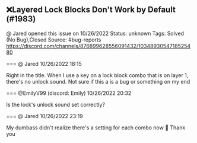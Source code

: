 ## ❌Layered Lock Blocks Don't Work by Default (#1983)
@ Jared opened this issue on 10/26/2022
Status: unknown
Tags: Solved (No Bug),Closed
Source: #bug-reports https://discord.com/channels/876899628556091432/1034893054718525480


=== @ Jared 10/26/2022 18:15

Right in the title. When I use a key on a lock block combo that is on layer 1, there's no unlock sound. Not sure if this a is a bug or something on my end

=== @EmilyV99 (discord: Emily) 10/26/2022 20:32

Is the lock's unlock sound set correctly?

=== @ Jared 10/26/2022 23:19

My dumbass didn't realize there's a setting for each combo now 🤦
Thank you
